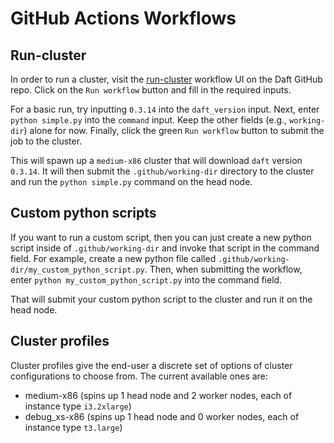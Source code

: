 # GitHub Actions Workflows

## Run-cluster

In order to run a cluster, visit the [run-cluster](https://github.com/Eventual-Inc/Daft/actions/workflows/run-cluster.yaml) workflow UI on the Daft GitHub repo.
Click on the `Run workflow` button and fill in the required inputs.

For a basic run, try inputting `0.3.14` into the `daft_version` input.
Next, enter `python simple.py` into the `command` input.
Keep the other fields (e.g., `working-dir`) alone for now.
Finally, click the green `Run workflow` button to submit the job to the cluster.

This will spawn up a `medium-x86` cluster that will download `daft` version `0.3.14`.
It will then submit the `.github/working-dir` directory to the cluster and run the `python simple.py` command on the head node.

## Custom python scripts

If you want to run a custom script, then you can just create a new python script inside of `.github/working-dir` and invoke that script in the command field.
For example, create a new python file called `.github/working-dir/my_custom_python_script.py`.
Then, when submitting the workflow, enter `python my_custom_python_script.py` into the command field.

That will submit your custom python script to the cluster and run it on the head node.

## Cluster profiles

Cluster profiles give the end-user a discrete set of options of cluster configurations to choose from.
The current available ones are:
- medium-x86 (spins up 1 head node and 2 worker nodes, each of instance type `i3.2xlarge`)
- debug_xs-x86 (spins up 1 head node and 0 worker nodes, each of instance type `t3.large`)
